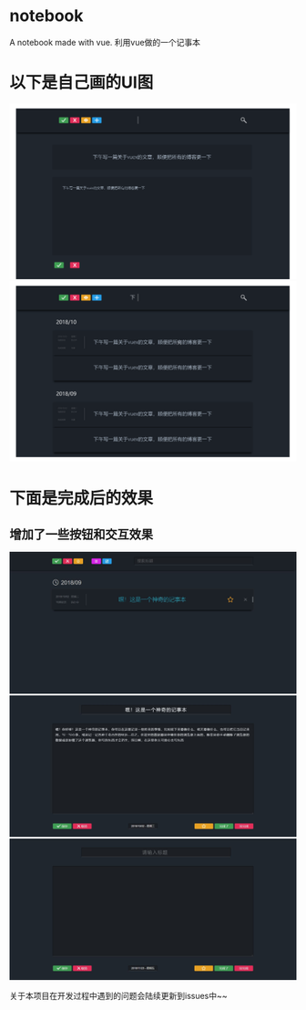 # notebook
A notebook made with vue. 利用vue做的一个记事本 


# 以下是自己画的UI图

![](https://github.com/KamyoChae/notebook/blob/master/%E8%AE%B0%E4%BA%8B%E6%9C%AC_%E5%88%9B%E5%BB%BA.png)
![](https://github.com/KamyoChae/notebook/blob/master/%E8%AE%B0%E4%BA%8B%E6%9C%AC_%E9%A6%96%E9%A1%B5.png)

# 下面是完成后的效果

## 增加了一些按钮和交互效果

![](https://github.com/KamyoChae/notebook/blob/master/demo.JPG)
![](https://github.com/KamyoChae/notebook/blob/master/default.JPG)
![](https://github.com/KamyoChae/notebook/blob/master/edit.JPG)

关于本项目在开发过程中遇到的问题会陆续更新到issues中~~

